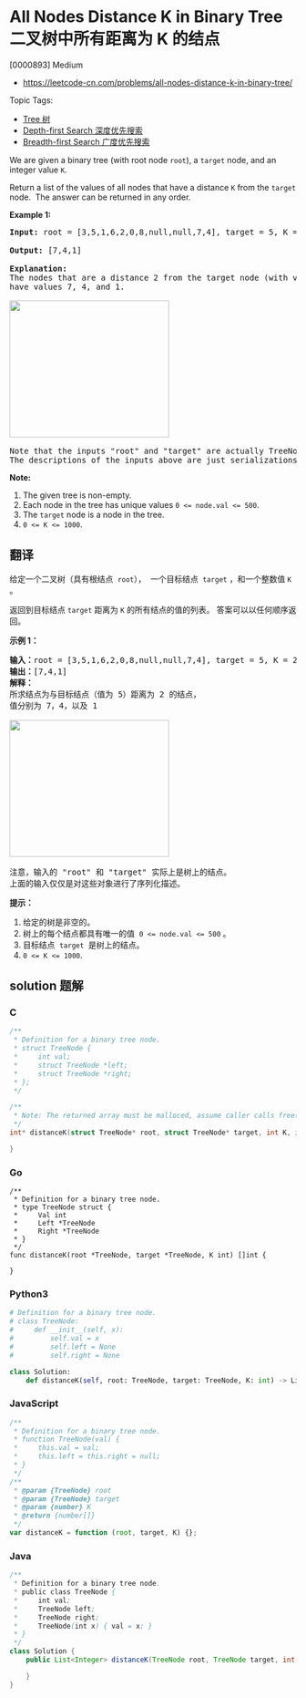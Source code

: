 # All Nodes Distance K in Binary Tree 二叉树中所有距离为 K 的结点

[0000893] Medium

- https://leetcode-cn.com/problems/all-nodes-distance-k-in-binary-tree/

Topic Tags:

- [Tree 树](https://leetcode-cn.com/tag/tree/)
- [Depth-first Search 深度优先搜索](https://leetcode-cn.com/tag/depth-first-search/)
- [Breadth-first Search 广度优先搜索](https://leetcode-cn.com/tag/breadth-first-search/)

We are given a binary tree (with root node `root`), a `target` node, and an integer value `K`.

Return a list of the values of all nodes that have a distance `K` from the `target` node.  The answer can be returned in any order.

**Example 1:**

<pre><strong>Input: </strong>root = <span id="example-input-1-1">[3,5,1,6,2,0,8,null,null,7,4]</span>, target = <span id="example-input-1-2">5</span>, K = <span id="example-input-1-3">2</span>

<strong>Output: </strong><span id="example-output-1">[7,4,1]</span>

<strong>Explanation: </strong>
The nodes that are a distance 2 from the target node (with value 5)
have values 7, 4, and 1.

<img alt="" src="https://s3-lc-upload.s3.amazonaws.com/uploads/2018/06/28/sketch0.png" style="width: 280px; height: 240px;">

Note that the inputs "root" and "target" are actually TreeNodes.
The descriptions of the inputs above are just serializations of these objects.
</pre>

**Note:**

1.  The given tree is non-empty.
2.  Each node in the tree has unique values `0 <= node.val <= 500`.
3.  The `target` node is a node in the tree.
4.  `0 <= K <= 1000`.

## 翻译

给定一个二叉树（具有根结点  `root`），  一个目标结点  `target` ，和一个整数值 `K` 。

返回到目标结点 `target` 距离为 `K` 的所有结点的值的列表。 答案可以以任何顺序返回。

**示例 1：**

<pre><strong>输入：</strong>root = [3,5,1,6,2,0,8,null,null,7,4], target = 5, K = 2
<strong>输出：</strong>[7,4,1]
<strong>解释：</strong>
所求结点为与目标结点（值为 5）距离为 2 的结点，
值分别为 7，4，以及 1

<img alt="" src="https://s3-lc-upload.s3.amazonaws.com/uploads/2018/06/28/sketch0.png" style="height: 240px; width: 280px;">

注意，输入的 "root" 和 "target" 实际上是树上的结点。
上面的输入仅仅是对这些对象进行了序列化描述。
</pre>

**提示：**

1.  给定的树是非空的。
2.  树上的每个结点都具有唯一的值  `0 <= node.val <= 500` 。
3.  目标结点  `target`  是树上的结点。
4.  `0 <= K <= 1000`.

## solution 题解

### C

```c
/**
 * Definition for a binary tree node.
 * struct TreeNode {
 *     int val;
 *     struct TreeNode *left;
 *     struct TreeNode *right;
 * };
 */

/**
 * Note: The returned array must be malloced, assume caller calls free().
 */
int* distanceK(struct TreeNode* root, struct TreeNode* target, int K, int* returnSize) {

}
```

### Go

```golang
/**
 * Definition for a binary tree node.
 * type TreeNode struct {
 *     Val int
 *     Left *TreeNode
 *     Right *TreeNode
 * }
 */
func distanceK(root *TreeNode, target *TreeNode, K int) []int {

}
```

### Python3

```python
# Definition for a binary tree node.
# class TreeNode:
#     def __init__(self, x):
#         self.val = x
#         self.left = None
#         self.right = None

class Solution:
    def distanceK(self, root: TreeNode, target: TreeNode, K: int) -> List[int]:

```

### JavaScript

```javascript
/**
 * Definition for a binary tree node.
 * function TreeNode(val) {
 *     this.val = val;
 *     this.left = this.right = null;
 * }
 */
/**
 * @param {TreeNode} root
 * @param {TreeNode} target
 * @param {number} K
 * @return {number[]}
 */
var distanceK = function (root, target, K) {};
```

### Java

```java
/**
 * Definition for a binary tree node.
 * public class TreeNode {
 *     int val;
 *     TreeNode left;
 *     TreeNode right;
 *     TreeNode(int x) { val = x; }
 * }
 */
class Solution {
    public List<Integer> distanceK(TreeNode root, TreeNode target, int K) {

    }
}
```
